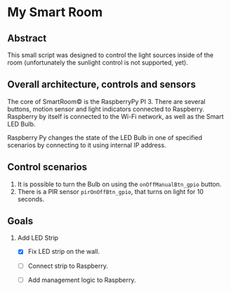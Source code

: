 # My Smart Room

## Abstract
This small script was designed to control the light sources inside of the room (unfortunately the sunlight control is not supported, yet).

## Overall architecture, controls and sensors
The core of SmartRoom&copy; is the RaspberryPy PI 3.
There are several buttons, motion sensor and light indicators connected to Raspberry. Raspberry by itself is connected to the Wi-Fi network, as well as the Smart LED Bulb. 

Raspberry Py changes the state of the LED Bulb in one of specified scenarios by connecting to it using internal IP address.

## Control scenarios
1. It is possible to turn the Bulb on using the `onOffManualBtn_gpio` button.
2. There is a PIR sensor `pirOnOffBtn_gpio`, that turns on light for 10 seconds.

## Goals

1. Add LED Strip
    - [x] Fix LED strip on the wall.
    - [ ] Connect strip to Raspberry.
    - [ ] Add management logic to Raspberry.

